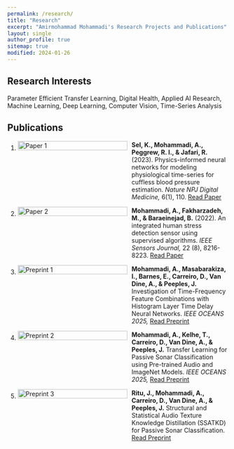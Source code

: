 ```yaml
---
permalink: /research/
title: "Research"
excerpt: "Amirmohammad Mohammadi's Research Projects and Publications"
layout: single
author_profile: true
sitemap: true
modified: 2024-01-26
---
```


## Research Interests
Parameter Efficient Transfer Learning, Digital Health, Applied AI Research, Machine Learning, Deep Learning, Computer Vision, Time-Series Analysis

## Publications

1. <div style="display: flex; align-items: flex-start; margin-bottom: 1em;">
     <div style="flex: 0 0 250px; margin-right: 10px;">
       <img src="{{ site.baseurl }}/assets/images/paper1.png" alt="Paper 1" style="width:100%; height:auto;">
     </div>
     <div>
       <strong>Sel, K., Mohammadi, A., Peggrew, R. I., &amp; Jafari, R.</strong> (2023). Physics-informed neural networks for modeling physiological time-series for cuffless blood pressure estimation. <em>Nature NPJ Digital Medicine, </em>6(1), 110. <a href="https://www.nature.com/articles/s41746-023-00853-4">Read Paper</a>
     </div>
   </div>

2. <div style="display: flex; align-items: flex-start; margin-bottom: 1em;">
     <div style="flex: 0 0 250px; margin-right: 10px;">
       <img src="{{ site.baseurl }}/assets/images/paper2.png" alt="Paper 2" style="width:100%; height:auto;">
     </div>
     <div>
       <strong>Mohammadi, A., Fakharzadeh, M., &amp; Baraeinejad, B.</strong> (2022). An integrated human stress detection sensor using supervised algorithms. <em>IEEE Sensors Journal, </em>22 (8), 8216-8223. <a href="https://ieeexplore.ieee.org/abstract/document/9729836">Read Paper</a>
     </div>
   </div>

3. <div style="display: flex; align-items: flex-start; margin-bottom: 1em;">
     <div style="flex: 0 0 250px; margin-right: 10px;">
       <img src="{{ site.baseurl }}/assets/images/preprint1.png" alt="Preprint 1" style="width:100%; height:auto;">
     </div>
     <div>
       <strong>Mohammadi, A., Masabarakiza, I., Barnes, E., Carreiro, D., Van Dine, A., &amp; Peeples, J.</strong> Investigation of Time-Frequency Feature Combinations with Histogram Layer Time Delay Neural Networks. <em>IEEE OCEANS 2025,</em> <a href="https://urldefense.com/v3/__http://arxiv.org/abs/2409.13881__;!!KwNVnqRv!GFZbeldmXWfUAnqaCAn5Pwzq7vlFEfD1fg6YKJ5BOwJZCNn9mekTGBLPIELZ1HiEfZIdT0SgIAumcu6J$">Read Preprint</a>
     </div>
   </div>

4. <div style="display: flex; align-items: flex-start; margin-bottom: 1em;">
     <div style="flex: 0 0 250px; margin-right: 10px;">
       <img src="{{ site.baseurl }}/assets/images/preprint2.png" alt="Preprint 2" style="width:100%; height:auto;">
     </div>
     <div>
       <strong>Mohammadi, A., Kelhe, T., Carreiro, D., Van Dine, A., &amp; Peeples, J.</strong> Transfer Learning for Passive Sonar Classification using Pre-trained Audio and ImageNet Models. <em>IEEE OCEANS 2025,</em> <a href="https://urldefense.com/v3/__http://arxiv.org/abs/2409.13878__;!!KwNVnqRv!CH28iw7cUYaR2TMeQYHyt7Lhm_N7SefA7TmThvM4IUllV6y2hlp-gJxr2bfH7aga3BoAq-oAnr6z47lh$">Read Preprint</a>
     </div>
   </div>

5. <div style="display: flex; align-items: flex-start; margin-bottom: 1em;">
     <div style="flex: 0 0 250px; margin-right: 10px;">
       <img src="{{ site.baseurl }}/assets/images/preprint3.png" alt="Preprint 3" style="width:100%; height:auto;">
     </div>
     <div>
       <strong>Ritu, J., Mohammadi, A., Carreiro, D., Van Dine, A., &amp; Peeples, J.</strong> Structural and Statistical Audio Texture Knowledge Distillation (SSATKD) for Passive Sonar Classification. <a href="https://arxiv.org/abs/2501.01921">Read Preprint</a>
     </div>
   </div>

